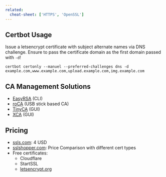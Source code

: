 ```yaml
---
related:
  cheat-sheet: ['HTTPS', 'OpenSSL']
---
```


## Certbot Usage

Issue a letsencrypt certificate with subject alternate names via DNS challenge.
Ensure to pass the certificate domain as the first domain passed with `-d`!

    certbot certonly --manuel --preferred-challenges dns -d example.com,www.example.com,upload.example.com,img.example.com

## CA Management Solutions

- [EasyRSA](https://github.com/OpenVPN/easy-rsa) (CLI)
- [roCA](http://www.intrusion-lab.net/roca/) (USB stick based CA)
- [TinyCA](https://packages.debian.org/de/wheezy/tinyca) (GUI)
- [XCA](http://www.hohnstaedt.de/xca.html) (GUI)

## Pricing

-   [ssls.com](https://www.ssls.com): 4 USD
-   [sslshopper.com](https://www.sslshopper.com): Price Comparison with
    different cert types
-   Free certificates:
    -   Cloudflare
    -   StartSSL
    -   [letsencrypt.org](https://letsencrypt.org/)

